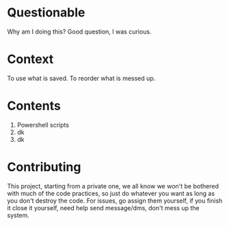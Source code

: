 Questionable
========================================
Why am I doing this? Good question, I was curious.

Context
========================================
To use what is saved. To reorder what is messed up.

Contents
========================================
1. Powershell scripts
2. dk
3. dk

Contributing
========================================
This project, starting from a private one, we all know we won't be bothered with much of the code practices, so just do whatever you want as long as you don't destroy the code.
For issues, go assign them yourself, if you finish it close it yourself, need help send message/dms, don't mess up the system.